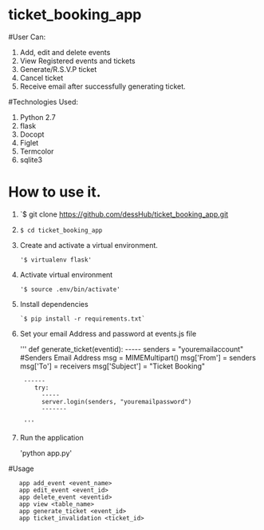 # ticket_booking_app

#User Can:

  1. Add, edit and delete events
  2. View Registered events and tickets
  3. Generate/R.S.V.P ticket
  4. Cancel ticket
  5. Receive email after successfully generating ticket.

#Technologies Used:

  1. Python 2.7
  2. flask
  3. Docopt
  4. Figlet
  5. Termcolor
  6. sqlite3

# How to use it.

  1. `$ git clone https://github.com/dessHub/ticket_booking_app.git

  2. `$ cd ticket_booking_app`

  3. Create and activate a virtual environment.

         '$ virtualenv flask'

  4. Activate virtual environment

         '$ source .env/bin/activate'

  5. Install dependencies

         `$ pip install -r requirements.txt`

  6. Set your email Address and password at events.js file

      '''
      def generate_ticket(eventid):
          -----
          senders = "youremailaccount"      #Senders Email Address
          msg = MIMEMultipart()
          msg['From'] = senders
          msg['To'] = receivers
          msg['Subject'] = "Ticket Booking"

          ------
             try:
               -----
               server.login(senders, "youremailpassword")
               -------

          '''

  7. Run the application

      'python app.py'


 #Usage

 ```
    app add_event <event_name>
    app edit_event <event_id>
    app delete_event <eventid>
    app view <table_name>
    app generate_ticket <event_id>
    app ticket_invalidation <ticket_id>

```
